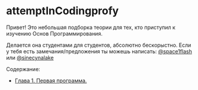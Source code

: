 # attemptInCodingprofy

Привет! Это небольшая подборка теории для тех, кто приступил к изучению Основ Программирования.

Делается она студентами для студентов, абсолютно бескорыстно. Если у тебя есть замечания/предложения 
ты можешь написать: [@space1flash](telegram.me/space1flash) или [@sinecynalake](telegram.me/sinecynalake)

Содержание:
- [Глава 1. Первая программа.](https://github.com/sinecynalake/attemptInCodingprofy/blob/master/chapter-1-first-program.cpp)
